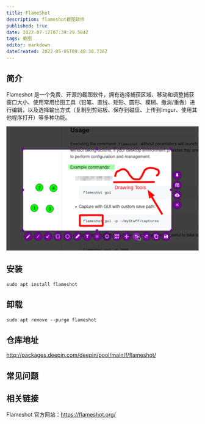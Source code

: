 ```yaml
---
title: FlameShot
description: flameshot截图软件
published: true
date: 2022-07-12T07:39:29.504Z
tags: 截图
editor: markdown
dateCreated: 2022-05-05T09:48:38.736Z
---
```


## 简介
Flameshot 是一个免费、开源的截图软件，拥有选择捕获区域、移动和调整捕获窗口大小、使用常用绘图工具（铅笔、直线、矩形、圆形、模糊、撤消/重做）进行编辑，以及选择输出方式（复制到剪贴板、保存到磁盘、上传到Imgur、使用其他程序打开）等多种功能。

![in-app-screenshot-editing.jpg](/in-app-screenshot-editing.jpg)
## 安装
```
sudo apt install flameshot
```

## 卸载
```
sudo apt remove --purge flameshot
```

## 仓库地址
http://packages.deepin.com/deepin/pool/main/f/flameshot/

## 常见问题
## 相关链接
Flameshot 官方网站：https://flameshot.org/